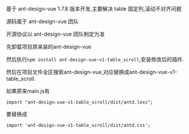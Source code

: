 基于 ant-design-vue 1.7.8 版本开发,主要解决 table 固定列,滚动不对齐问题

源码属于 ant-design-vue 团队

开源协议以 ant-design-vue 团队制定为准


先卸载项目原来装的ant-design-vue

然后执行`npm install ant-design-vue-v1-table_scroll`,安装修改后的插件.

然后在项目文件全区搜索ant-design-vue,对应替换成ant-design-vue-v1-table_scroll.

如果原来main.js有
```
import "ant-design-vue-v1-table_scroll/dist/antd.less";
```
要替换成
```
import 'ant-design-vue-v1-table_scroll/dist/antd.css';
```
